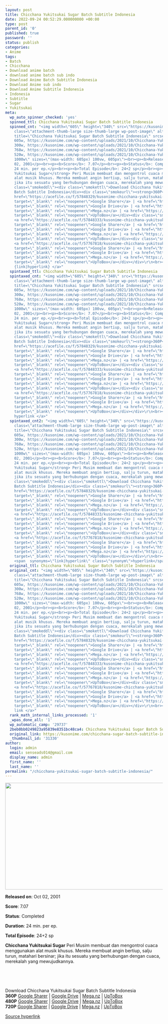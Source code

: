 ```yaml
---
layout: post
title: Chicchana Yukitsukai Sugar Batch Subtitle Indonesia
date: 2022-09-24 00:52:29.000000000 +00:00
type: post
parent_id: '0'
published: true
password: ''
status: publish
categories:
- Anime
tags:
- Batch
- Chicchana
- Download anime batch
- download anime batch sub indo
- Download Anime Batch Subtitle Indonesia
- Download Anime sub indo
- Download Anime Subtitle Indonesia
- Indonesia
- Subtitle
- Sugar
- Yukitsukai
meta:
  wp_auto_spinner_checked: 'yes'
  spinned_ttl: Chicchana Yukitsukai Sugar Batch Subtitle Indonesia
  spinned_cnt: "<img width=\"605\" height=\"340\" src=\"https://kusonime.com/wp-content/uploads/2021/10/Chicchana-Yukitsukai-Sugar-605x340.jpg\"
    class=\"attachment-thumb-large size-thumb-large wp-post-image\" alt=\"\" loading=\"lazy\"
    title=\"Chicchana Yukitsukai Sugar Batch Subtitle Indonesia\" srcset=\"https://kusonime.com/wp-content/uploads/2021/10/Chicchana-Yukitsukai-Sugar-605x340.jpg
    605w, https://kusonime.com/wp-content/uploads/2021/10/Chicchana-Yukitsukai-Sugar-300x169.jpg
    300w, https://kusonime.com/wp-content/uploads/2021/10/Chicchana-Yukitsukai-Sugar-768x432.jpg
    768w, https://kusonime.com/wp-content/uploads/2021/10/Chicchana-Yukitsukai-Sugar-520x292.jpg
    520w, https://kusonime.com/wp-content/uploads/2021/10/Chicchana-Yukitsukai-Sugar.jpg
    1000w\" sizes=\"(max-width: 605px) 100vw, 605px\"><br><p><b>Released on</b>: Oct
    02, 2001</p><br><p><b>Score</b>: 7.07</p><br><p><b>Status</b>: Completed</p><br><p><b>Duration</b>:
    24 min. per ep.</p><br><p><b>Total Episode</b>: 24+2 sp</p><br><p><strong>Chicchana
    Yukitsukai Sugar</strong> Peri Musim membuat dan mengontrol cuaca menggunakan
    alat musik khusus. Mereka membuat angin bertiup, salju turun, matahari bersinar;
    jika itu sesuatu yang berhubungan dengan cuaca, merekalah yang mewujudkannya.</p><br><p> </p><br><p> </p><br><div
    class=\"smokeddl\"><div class=\"smokettl\">Download Chicchana Yukitsukai Sugar
    Batch Subtitle Indonesia</div><div class=\"smokeurl\"><strong>360P</strong> <a
    href=\"https://acefile.co/f/57848329/kusonime-chicchana-yukitsukai-sugar-360p-rar\"
    target=\"_blank\" rel=\"noopener\">Google Sharer</a> | <a href=\"https://drive.google.com/uc?export=download&amp;id=1Tj-YZLWxeaDoE5JBh3WvJaROuJ12t496\"
    target=\"_blank\" rel=\"noopener\">Google Drive</a> | <a href=\"https://mega.nz/file/O1BhTIzI#ggw9bg5AI79mYqQITXuVcxmJYZfq-ygT7LQevAdY_9Q\"
    target=\"_blank\" rel=\"noopener\">Mega.nz</a> | <a href=\"https://uptobox.com/4zgjen25w0av\"
    target=\"_blank\" rel=\"noopener\">UpToBox</a></div><div class=\"smokeurl\"><strong>480P</strong>
    <a href=\"https://acefile.co/f/57848333/kusonime-chicchana-yukitsukai-sugar-480p-rar\"
    target=\"_blank\" rel=\"noopener\">Google Sharer</a> | <a href=\"https://drive.google.com/uc?export=download&amp;id=1XGSxJLXzgh-6HiRb3Kg0p9peJuXu9ePE\"
    target=\"_blank\" rel=\"noopener\">Google Drive</a> | <a href=\"https://mega.nz/file/OxRFhABL#U4YcqeYVoa1upNclJ58a1A3HuxCNsRJ3XoDNy1MSTy8\"
    target=\"_blank\" rel=\"noopener\">Mega.nz</a> | <a href=\"https://uptobox.com/ox11eiwf27va\"
    target=\"_blank\" rel=\"noopener\">UpToBox</a></div><div class=\"smokeurl\"><strong>720P</strong>
    <a href=\"https://acefile.co/f/57767818/kusonime-chicchana-yukitsukai-sugar-rar\"
    target=\"_blank\" rel=\"noopener\">Google Sharer</a> | <a href=\"https://drive.google.com/uc?export=download&amp;id=1UpxpDAbSedrJaLzBUGql6jbwitm4RUhd\"
    target=\"_blank\" rel=\"noopener\">Google Drive</a> | <a href=\"https://mega.nz/file/ukABHSaS#tSfQN0pecuZm44XhPx4AZ69oW7AnOa351z5dx5D2G98\"
    target=\"_blank\" rel=\"noopener\">Mega.nz</a> | <a href=\"https://uptobox.com/3ln9i2m5prqb\"
    target=\"_blank\" rel=\"noopener\">UpToBox</a></div></div>\r\n<br><a href=\"https://kusonime.com/chicchana-sugar-batch-subtitle-indonesia/\">Source
    {link|hyperlink} </a>"
  spintaxed_ttl: Chicchana Yukitsukai Sugar Batch Subtitle Indonesia
  spintaxed_cnt: "<img width=\"605\" height=\"340\" src=\"https://kusonime.com/wp-content/uploads/2021/10/Chicchana-Yukitsukai-Sugar-605x340.jpg\"
    class=\"attachment-thumb-large size-thumb-large wp-post-image\" alt=\"\" loading=\"lazy\"
    title=\"Chicchana Yukitsukai Sugar Batch Subtitle Indonesia\" srcset=\"https://kusonime.com/wp-content/uploads/2021/10/Chicchana-Yukitsukai-Sugar-605x340.jpg
    605w, https://kusonime.com/wp-content/uploads/2021/10/Chicchana-Yukitsukai-Sugar-300x169.jpg
    300w, https://kusonime.com/wp-content/uploads/2021/10/Chicchana-Yukitsukai-Sugar-768x432.jpg
    768w, https://kusonime.com/wp-content/uploads/2021/10/Chicchana-Yukitsukai-Sugar-520x292.jpg
    520w, https://kusonime.com/wp-content/uploads/2021/10/Chicchana-Yukitsukai-Sugar.jpg
    1000w\" sizes=\"(max-width: 605px) 100vw, 605px\"><br><p><b>Released on</b>: Oct
    02, 2001</p><br><p><b>Score</b>: 7.07</p><br><p><b>Status</b>: Completed</p><br><p><b>Duration</b>:
    24 min. per ep.</p><br><p><b>Total Episode</b>: 24+2 sp</p><br><p><strong>Chicchana
    Yukitsukai Sugar</strong> Peri Musim membuat dan mengontrol cuaca menggunakan
    alat musik khusus. Mereka membuat angin bertiup, salju turun, matahari bersinar;
    jika itu sesuatu yang berhubungan dengan cuaca, merekalah yang mewujudkannya.</p><br><p> </p><br><p> </p><br><div
    class=\"smokeddl\"><div class=\"smokettl\">Download Chicchana Yukitsukai Sugar
    Batch Subtitle Indonesia</div><div class=\"smokeurl\"><strong>360P</strong> <a
    href=\"https://acefile.co/f/57848329/kusonime-chicchana-yukitsukai-sugar-360p-rar\"
    target=\"_blank\" rel=\"noopener\">Google Sharer</a> | <a href=\"https://drive.google.com/uc?export=download&amp;id=1Tj-YZLWxeaDoE5JBh3WvJaROuJ12t496\"
    target=\"_blank\" rel=\"noopener\">Google Drive</a> | <a href=\"https://mega.nz/file/O1BhTIzI#ggw9bg5AI79mYqQITXuVcxmJYZfq-ygT7LQevAdY_9Q\"
    target=\"_blank\" rel=\"noopener\">Mega.nz</a> | <a href=\"https://uptobox.com/4zgjen25w0av\"
    target=\"_blank\" rel=\"noopener\">UpToBox</a></div><div class=\"smokeurl\"><strong>480P</strong>
    <a href=\"https://acefile.co/f/57848333/kusonime-chicchana-yukitsukai-sugar-480p-rar\"
    target=\"_blank\" rel=\"noopener\">Google Sharer</a> | <a href=\"https://drive.google.com/uc?export=download&amp;id=1XGSxJLXzgh-6HiRb3Kg0p9peJuXu9ePE\"
    target=\"_blank\" rel=\"noopener\">Google Drive</a> | <a href=\"https://mega.nz/file/OxRFhABL#U4YcqeYVoa1upNclJ58a1A3HuxCNsRJ3XoDNy1MSTy8\"
    target=\"_blank\" rel=\"noopener\">Mega.nz</a> | <a href=\"https://uptobox.com/ox11eiwf27va\"
    target=\"_blank\" rel=\"noopener\">UpToBox</a></div><div class=\"smokeurl\"><strong>720P</strong>
    <a href=\"https://acefile.co/f/57767818/kusonime-chicchana-yukitsukai-sugar-rar\"
    target=\"_blank\" rel=\"noopener\">Google Sharer</a> | <a href=\"https://drive.google.com/uc?export=download&amp;id=1UpxpDAbSedrJaLzBUGql6jbwitm4RUhd\"
    target=\"_blank\" rel=\"noopener\">Google Drive</a> | <a href=\"https://mega.nz/file/ukABHSaS#tSfQN0pecuZm44XhPx4AZ69oW7AnOa351z5dx5D2G98\"
    target=\"_blank\" rel=\"noopener\">Mega.nz</a> | <a href=\"https://uptobox.com/3ln9i2m5prqb\"
    target=\"_blank\" rel=\"noopener\">UpToBox</a></div></div>\r\n<br><a href=\"https://kusonime.com/chicchana-sugar-batch-subtitle-indonesia/\">Source
    hyperlink </a>"
  spintaxed_cnt2: "<img width=\"605\" height=\"340\" src=\"https://kusonime.com/wp-content/uploads/2021/10/Chicchana-Yukitsukai-Sugar-605x340.jpg\"
    class=\"attachment-thumb-large size-thumb-large wp-post-image\" alt=\"\" loading=\"lazy\"
    title=\"Chicchana Yukitsukai Sugar Batch Subtitle Indonesia\" srcset=\"https://kusonime.com/wp-content/uploads/2021/10/Chicchana-Yukitsukai-Sugar-605x340.jpg
    605w, https://kusonime.com/wp-content/uploads/2021/10/Chicchana-Yukitsukai-Sugar-300x169.jpg
    300w, https://kusonime.com/wp-content/uploads/2021/10/Chicchana-Yukitsukai-Sugar-768x432.jpg
    768w, https://kusonime.com/wp-content/uploads/2021/10/Chicchana-Yukitsukai-Sugar-520x292.jpg
    520w, https://kusonime.com/wp-content/uploads/2021/10/Chicchana-Yukitsukai-Sugar.jpg
    1000w\" sizes=\"(max-width: 605px) 100vw, 605px\"><br><p><b>Released on</b>: Oct
    02, 2001</p><br><p><b>Score</b>: 7.07</p><br><p><b>Status</b>: Completed</p><br><p><b>Duration</b>:
    24 min. per ep.</p><br><p><b>Total Episode</b>: 24+2 sp</p><br><p><strong>Chicchana
    Yukitsukai Sugar</strong> Peri Musim membuat dan mengontrol cuaca menggunakan
    alat musik khusus. Mereka membuat angin bertiup, salju turun, matahari bersinar;
    jika itu sesuatu yang berhubungan dengan cuaca, merekalah yang mewujudkannya.</p><br><p> </p><br><p> </p><br><div
    class=\"smokeddl\"><div class=\"smokettl\">Download Chicchana Yukitsukai Sugar
    Batch Subtitle Indonesia</div><div class=\"smokeurl\"><strong>360P</strong> <a
    href=\"https://acefile.co/f/57848329/kusonime-chicchana-yukitsukai-sugar-360p-rar\"
    target=\"_blank\" rel=\"noopener\">Google Sharer</a> | <a href=\"https://drive.google.com/uc?export=download&amp;id=1Tj-YZLWxeaDoE5JBh3WvJaROuJ12t496\"
    target=\"_blank\" rel=\"noopener\">Google Drive</a> | <a href=\"https://mega.nz/file/O1BhTIzI#ggw9bg5AI79mYqQITXuVcxmJYZfq-ygT7LQevAdY_9Q\"
    target=\"_blank\" rel=\"noopener\">Mega.nz</a> | <a href=\"https://uptobox.com/4zgjen25w0av\"
    target=\"_blank\" rel=\"noopener\">UpToBox</a></div><div class=\"smokeurl\"><strong>480P</strong>
    <a href=\"https://acefile.co/f/57848333/kusonime-chicchana-yukitsukai-sugar-480p-rar\"
    target=\"_blank\" rel=\"noopener\">Google Sharer</a> | <a href=\"https://drive.google.com/uc?export=download&amp;id=1XGSxJLXzgh-6HiRb3Kg0p9peJuXu9ePE\"
    target=\"_blank\" rel=\"noopener\">Google Drive</a> | <a href=\"https://mega.nz/file/OxRFhABL#U4YcqeYVoa1upNclJ58a1A3HuxCNsRJ3XoDNy1MSTy8\"
    target=\"_blank\" rel=\"noopener\">Mega.nz</a> | <a href=\"https://uptobox.com/ox11eiwf27va\"
    target=\"_blank\" rel=\"noopener\">UpToBox</a></div><div class=\"smokeurl\"><strong>720P</strong>
    <a href=\"https://acefile.co/f/57767818/kusonime-chicchana-yukitsukai-sugar-rar\"
    target=\"_blank\" rel=\"noopener\">Google Sharer</a> | <a href=\"https://drive.google.com/uc?export=download&amp;id=1UpxpDAbSedrJaLzBUGql6jbwitm4RUhd\"
    target=\"_blank\" rel=\"noopener\">Google Drive</a> | <a href=\"https://mega.nz/file/ukABHSaS#tSfQN0pecuZm44XhPx4AZ69oW7AnOa351z5dx5D2G98\"
    target=\"_blank\" rel=\"noopener\">Mega.nz</a> | <a href=\"https://uptobox.com/3ln9i2m5prqb\"
    target=\"_blank\" rel=\"noopener\">UpToBox</a></div></div>\r\n<br><a href=\"https://kusonime.com/chicchana-sugar-batch-subtitle-indonesia/\">Source
    <span  synonyms=\"link|hyperlink\" class=\"synonym\">hyperlink</span> </a>"
  original_ttl: Chicchana Yukitsukai Sugar Batch Subtitle Indonesia
  original_cnt: "<img width=\"605\" height=\"340\" src=\"https://kusonime.com/wp-content/uploads/2021/10/Chicchana-Yukitsukai-Sugar-605x340.jpg\"
    class=\"attachment-thumb-large size-thumb-large wp-post-image\" alt=\"\" loading=\"lazy\"
    title=\"Chicchana Yukitsukai Sugar Batch Subtitle Indonesia\" srcset=\"https://kusonime.com/wp-content/uploads/2021/10/Chicchana-Yukitsukai-Sugar-605x340.jpg
    605w, https://kusonime.com/wp-content/uploads/2021/10/Chicchana-Yukitsukai-Sugar-300x169.jpg
    300w, https://kusonime.com/wp-content/uploads/2021/10/Chicchana-Yukitsukai-Sugar-768x432.jpg
    768w, https://kusonime.com/wp-content/uploads/2021/10/Chicchana-Yukitsukai-Sugar-520x292.jpg
    520w, https://kusonime.com/wp-content/uploads/2021/10/Chicchana-Yukitsukai-Sugar.jpg
    1000w\" sizes=\"(max-width: 605px) 100vw, 605px\"><br><p><b>Released on</b>: Oct
    02, 2001</p><br><p><b>Score</b>: 7.07</p><br><p><b>Status</b>: Completed</p><br><p><b>Duration</b>:
    24 min. per ep.</p><br><p><b>Total Episode</b>: 24+2 sp</p><br><p><strong>Chicchana
    Yukitsukai Sugar</strong> Peri Musim membuat dan mengontrol cuaca menggunakan
    alat musik khusus. Mereka membuat angin bertiup, salju turun, matahari bersinar;
    jika itu sesuatu yang berhubungan dengan cuaca, merekalah yang mewujudkannya.</p><br><p> </p><br><p> </p><br><div
    class=\"smokeddl\"><div class=\"smokettl\">Download Chicchana Yukitsukai Sugar
    Batch Subtitle Indonesia</div><div class=\"smokeurl\"><strong>360P</strong> <a
    href=\"https://acefile.co/f/57848329/kusonime-chicchana-yukitsukai-sugar-360p-rar\"
    target=\"_blank\" rel=\"noopener\">Google Sharer</a> | <a href=\"https://drive.google.com/uc?export=download&amp;id=1Tj-YZLWxeaDoE5JBh3WvJaROuJ12t496\"
    target=\"_blank\" rel=\"noopener\">Google Drive</a> | <a href=\"https://mega.nz/file/O1BhTIzI#ggw9bg5AI79mYqQITXuVcxmJYZfq-ygT7LQevAdY_9Q\"
    target=\"_blank\" rel=\"noopener\">Mega.nz</a> | <a href=\"https://uptobox.com/4zgjen25w0av\"
    target=\"_blank\" rel=\"noopener\">UpToBox</a></div><div class=\"smokeurl\"><strong>480P</strong>
    <a href=\"https://acefile.co/f/57848333/kusonime-chicchana-yukitsukai-sugar-480p-rar\"
    target=\"_blank\" rel=\"noopener\">Google Sharer</a> | <a href=\"https://drive.google.com/uc?export=download&amp;id=1XGSxJLXzgh-6HiRb3Kg0p9peJuXu9ePE\"
    target=\"_blank\" rel=\"noopener\">Google Drive</a> | <a href=\"https://mega.nz/file/OxRFhABL#U4YcqeYVoa1upNclJ58a1A3HuxCNsRJ3XoDNy1MSTy8\"
    target=\"_blank\" rel=\"noopener\">Mega.nz</a> | <a href=\"https://uptobox.com/ox11eiwf27va\"
    target=\"_blank\" rel=\"noopener\">UpToBox</a></div><div class=\"smokeurl\"><strong>720P</strong>
    <a href=\"https://acefile.co/f/57767818/kusonime-chicchana-yukitsukai-sugar-rar\"
    target=\"_blank\" rel=\"noopener\">Google Sharer</a> | <a href=\"https://drive.google.com/uc?export=download&amp;id=1UpxpDAbSedrJaLzBUGql6jbwitm4RUhd\"
    target=\"_blank\" rel=\"noopener\">Google Drive</a> | <a href=\"https://mega.nz/file/ukABHSaS#tSfQN0pecuZm44XhPx4AZ69oW7AnOa351z5dx5D2G98\"
    target=\"_blank\" rel=\"noopener\">Mega.nz</a> | <a href=\"https://uptobox.com/3ln9i2m5prqb\"
    target=\"_blank\" rel=\"noopener\">UpToBox</a></div></div>\r\n<br><a href=\"https://kusonime.com/chicchana-sugar-batch-subtitle-indonesia/\">Source
    link </a>"
  rank_math_internal_links_processed: '1'
  _wpas_done_all: '1'
  wp_automatic_camp: '29737'
  2beb0bb0249823a95839e8351bc48ca4: Chicchana Yukitsukai Sugar Batch Subtitle Indonesia
  original_link: https://kusonime.com/chicchana-sugar-batch-subtitle-indonesia/
  _thumbnail_id: '31330'
author:
  login: admin
  email: senseads014@gmail.com
  display_name: admin
  first_name: ''
  last_name: ''
permalink: "/chicchana-yukitsukai-sugar-batch-subtitle-indonesia/"
---
```

<p><img width="605" height="340" src="{{ site.baseurl }}/assets/2022/09/Chicchana-Yukitsukai-Sugar-605x340.jpg" class="attachment-thumb-large size-thumb-large wp-post-image" alt="" loading="lazy" title="Chicchana Yukitsukai Sugar Batch Subtitle Indonesia" srcset="https://kusonime.com/wp-content/uploads/2021/10/Chicchana-Yukitsukai-Sugar-605x340.jpg 605w, https://kusonime.com/wp-content/uploads/2021/10/Chicchana-Yukitsukai-Sugar-300x169.jpg 300w, https://kusonime.com/wp-content/uploads/2021/10/Chicchana-Yukitsukai-Sugar-768x432.jpg 768w, https://kusonime.com/wp-content/uploads/2021/10/Chicchana-Yukitsukai-Sugar-520x292.jpg 520w, https://kusonime.com/wp-content/uploads/2021/10/Chicchana-Yukitsukai-Sugar.jpg 1000w" sizes="(max-width: 605px) 100vw, 605px" />
<p><b>Released on</b>: Oct 02, 2001</p>
<p>
<p><b>Score</b>: 7.07</p>
<p>
<p><b>Status</b>: Completed</p>
<p>
<p><b>Duration</b>: 24 min. per ep.</p>
<p>
<p><b>Total Episode</b>: 24+2 sp</p>
<p>
<p><strong>Chicchana Yukitsukai Sugar</strong> Peri Musim membuat dan mengontrol cuaca menggunakan alat musik khusus. Mereka membuat angin bertiup, salju turun, matahari bersinar; jika itu sesuatu yang berhubungan dengan cuaca, merekalah yang mewujudkannya.</p>
<p>
<p> </p>
<p>
<p> </p>
<p>
<div class="smokeddl">
<div class="smokettl">Download Chicchana Yukitsukai Sugar Batch Subtitle Indonesia</div>
<div class="smokeurl"><strong>360P</strong> <a href="https://acefile.co/f/57848329/kusonime-chicchana-yukitsukai-sugar-360p-rar" target="_blank" rel="noopener">Google Sharer</a> | <a href="https://drive.google.com/uc?export=download&amp;id=1Tj-YZLWxeaDoE5JBh3WvJaROuJ12t496" target="_blank" rel="noopener">Google Drive</a> | <a href="https://mega.nz/file/O1BhTIzI#ggw9bg5AI79mYqQITXuVcxmJYZfq-ygT7LQevAdY_9Q" target="_blank" rel="noopener">Mega.nz</a> | <a href="https://uptobox.com/4zgjen25w0av" target="_blank" rel="noopener">UpToBox</a></div>
<div class="smokeurl"><strong>480P</strong> <a href="https://acefile.co/f/57848333/kusonime-chicchana-yukitsukai-sugar-480p-rar" target="_blank" rel="noopener">Google Sharer</a> | <a href="https://drive.google.com/uc?export=download&amp;id=1XGSxJLXzgh-6HiRb3Kg0p9peJuXu9ePE" target="_blank" rel="noopener">Google Drive</a> | <a href="https://mega.nz/file/OxRFhABL#U4YcqeYVoa1upNclJ58a1A3HuxCNsRJ3XoDNy1MSTy8" target="_blank" rel="noopener">Mega.nz</a> | <a href="https://uptobox.com/ox11eiwf27va" target="_blank" rel="noopener">UpToBox</a></div>
<div class="smokeurl"><strong>720P</strong> <a href="https://acefile.co/f/57767818/kusonime-chicchana-yukitsukai-sugar-rar" target="_blank" rel="noopener">Google Sharer</a> | <a href="https://drive.google.com/uc?export=download&amp;id=1UpxpDAbSedrJaLzBUGql6jbwitm4RUhd" target="_blank" rel="noopener">Google Drive</a> | <a href="https://mega.nz/file/ukABHSaS#tSfQN0pecuZm44XhPx4AZ69oW7AnOa351z5dx5D2G98" target="_blank" rel="noopener">Mega.nz</a> | <a href="https://uptobox.com/3ln9i2m5prqb" target="_blank" rel="noopener">UpToBox</a></div>
</div>
<p><a href="https://kusonime.com/chicchana-sugar-batch-subtitle-indonesia/">Source hyperlink </a></p>
